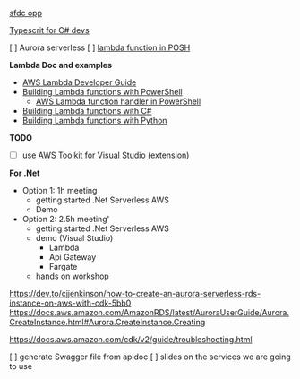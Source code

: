 <!-- https://docs.aws.amazon.com/toolkit-for-visual-studio/latest/user-guide/lambda-creating-project-in-visual-studio.html -->


[sfdc opp](https://aws-crm.lightning.force.com/lightning/r/Opportunity/0064z000027y7WlAAI/view)

[Typescrit for C# devs](https://www.youtube.com/watch?v=MRLUylSe6Dc)


[ ] Aurora serverless
[ ] [lambda function in POSH](https://github.com/awsdocs/aws-lambda-developer-guide/blob/main/sample-apps/blank-powershell/function/Handler.ps1)


**Lambda Doc and examples**
- [AWS Lambda Developer Guide](https://github.com/awsdocs/aws-lambda-developer-guide/blob/main/doc_source/index.md)
- [Building Lambda functions with PowerShell](https://github.com/awsdocs/aws-lambda-developer-guide/blob/main/sample-apps/blank-powershell/function/Handler.ps1)
  - [AWS Lambda function handler in PowerShell](https://github.com/awsdocs/aws-lambda-developer-guide/blob/main/doc_source/powershell-handler.md)
- [Building Lambda functions with C#](https://github.com/awsdocs/aws-lambda-developer-guide/blob/main/doc_source/lambda-csharp.md)
- [Building Lambda functions with Python](https://github.com/awsdocs/aws-lambda-developer-guide/blob/main/doc_source/lambda-python.md)




**TODO**
- [ ] use [AWS Toolkit for Visual Studio](https://aws.amazon.com/visualstudio/) (extension)


**For .Net**
- Option 1: 1h meeting 
  - getting started .Net Serverless AWS
  - Demo
- Option 2: 2.5h meeting'
  - getting started .Net Serverless AWS
  - demo (Visual Studio)
    - Lambda
    - Api Gateway
    - Fargate
  - hands on workshop


https://dev.to/cjjenkinson/how-to-create-an-aurora-serverless-rds-instance-on-aws-with-cdk-5bb0
https://docs.aws.amazon.com/AmazonRDS/latest/AuroraUserGuide/Aurora.CreateInstance.html#Aurora.CreateInstance.Creating

https://docs.aws.amazon.com/cdk/v2/guide/troubleshooting.html



[ ] generate Swagger file from apidoc
[ ] slides on the services we are going to use


